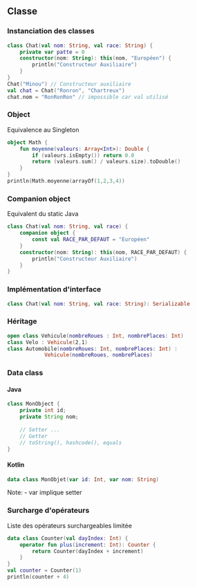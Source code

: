 ## Classe


### Instanciation des classes
```kotlin
class Chat(val nom: String, val race: String) {
    private var patte = 0
    constructor(nom: String): this(nom, "Européen") {
        println("Constructeur Auxiliaire")
    }
}
Chat("Minou") // Constructeur auxiliaire
val chat = Chat("Ronron", "Chartreux")
chat.nom = "RonRonRon" // impossible car val utilisé
```


### Object
Equivalence au Singleton
```kotlin
object Math {
    fun moyenne(valeurs: Array<Int>): Double {
        if (valeurs.isEmpty()) return 0.0
        return (valeurs.sum() / valeurs.size).toDouble()
    }
}
println(Math.moyenne(arrayOf(1,2,3,4))
```


### Companion object
Equivalent du static Java
```kotlin
class Chat(val nom: String, val race) {
    companion object {
        const val RACE_PAR_DEFAUT = "Européen" 
    }
    constructor(nom: String): this(nom, RACE_PAR_DEFAUT) {
        println("Constructeur Auxiliaire")
    }
}
```


### Implémentation d'interface
```kotlin
class Chat(val nom: String, val race: String): Serializable
```


### Héritage
```kotlin
open class Vehicule(nombreRoues : Int, nombrePlaces: Int)
class Velo : Vehicule(2,1)
class Automobile(nombreRoues: Int, nombrePlaces: Int) : 
            Vehicule(nombreRoues, nombrePlaces)
```


### Data class
#### Java
```java
class MonObject {
    private int id;
    private String nom;
    
    // Setter ... 
    // Getter
    // toString(), hashcode(), equals
}
```
#### Kotlin
```kotlin
data class MonObjet(var id: Int, var nom: String)
```

Note: - var implique setter 


### Surcharge d'opérateurs
Liste des opérateurs surchargeables limitée
```kotlin
data class Counter(val dayIndex: Int) {
    operator fun plus(increment: Int): Counter {
        return Counter(dayIndex + increment)
    }
}
val counter = Counter(1)
println(counter + 4)
```
